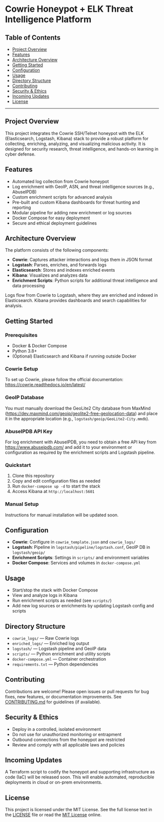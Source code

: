 # Cowrie Honeypot + ELK Threat Intelligence Platform

## Table of Contents
- [Project Overview](#project-overview)
- [Features](#features)
- [Architecture Overview](#architecture-overview)
- [Getting Started](#getting-started)
- [Configuration](#configuration)
- [Usage](#usage)
- [Directory Structure](#directory-structure)
- [Contributing](#contributing)
- [Security & Ethics](#security--ethics)
- [Incoming Updates](#incoming-updates)
- [License](#license)

---

## Project Overview
This project integrates the Cowrie SSH/Telnet honeypot with the ELK (Elasticsearch, Logstash, Kibana) stack to provide a robust platform for collecting, enriching, analyzing, and visualizing malicious activity. It is designed for security research, threat intelligence, and hands-on learning in cyber defense.

## Features
- Automated log collection from Cowrie honeypot
- Log enrichment with GeoIP, ASN, and threat intelligence sources (e.g., AbuseIPDB)
- Custom enrichment scripts for advanced analysis
- Pre-built and custom Kibana dashboards for threat hunting and reporting
- Modular pipeline for adding new enrichment or log sources
- Docker Compose for easy deployment
- Secure and ethical deployment guidelines

## Architecture Overview
The platform consists of the following components:
- **Cowrie**: Captures attacker interactions and logs them in JSON format
- **Logstash**: Parses, enriches, and forwards logs
- **Elasticsearch**: Stores and indexes enriched events
- **Kibana**: Visualizes and analyzes data
- **Enrichment Scripts**: Python scripts for additional threat intelligence and data processing

Logs flow from Cowrie to Logstash, where they are enriched and indexed in Elasticsearch. Kibana provides dashboards and search capabilities for analysis.

## Getting Started
### Prerequisites
- Docker & Docker Compose
- Python 3.8+
- (Optional) Elasticsearch and Kibana if running outside Docker

### Cowrie Setup
To set up Cowrie, please follow the official documentation: https://cowrie.readthedocs.io/en/latest/

### GeoIP Database
You must manually download the GeoLite2 City database from MaxMind (https://dev.maxmind.com/geoip/geolite2-free-geolocation-data) and place it in the appropriate location (e.g., `logstash/geoip/GeoLite2-City.mmdb`).

### AbuseIPDB API Key
For log enrichment with AbuseIPDB, you need to obtain a free API key from https://www.abuseipdb.com/ and add it to your environment or configuration as required by the enrichment scripts and Logstash pipeline.

### Quickstart
1. Clone this repository
2. Copy and edit configuration files as needed
3. Run `docker-compose up -d` to start the stack
4. Access Kibana at `http://localhost:5601`

### Manual Setup
Instructions for manual installation will be updated soon.

## Configuration
- **Cowrie**: Configure in `cowrie_template.json` and `cowrie_logs/`
- **Logstash**: Pipeline in `logstash/pipeline/logstash.conf`, GeoIP DB in `logstash/geoip/`
- **Enrichment Scripts**: Settings in `scripts/` and environment variables
- **Docker Compose**: Services and volumes in `docker-compose.yml`

## Usage
- Start/stop the stack with Docker Compose
- View and analyze logs in Kibana
- Run enrichment scripts as needed (see `scripts/`)
- Add new log sources or enrichments by updating Logstash config and scripts

## Directory Structure
- `cowrie_logs/` — Raw Cowrie logs
- `enriched_logs/` — Enriched log output
- `logstash/` — Logstash pipeline and GeoIP data
- `scripts/` — Python enrichment and utility scripts
- `docker-compose.yml` — Container orchestration
- `requirements.txt` — Python dependencies

## Contributing
Contributions are welcome! Please open issues or pull requests for bug fixes, new features, or documentation improvements. See [CONTRIBUTING.md](CONTRIBUTING.md) for guidelines (if available).

## Security & Ethics
- Deploy in a controlled, isolated environment
- Do not use for unauthorized monitoring or entrapment
- Outbound connections from the honeypot are restricted
- Review and comply with all applicable laws and policies

## Incoming Updates
A Terraform script to codify the honeypot and supporting infrastructure as code (IaC) will be released soon. This will enable automated, reproducible deployments in cloud or on-prem environments.

## License
This project is licensed under the MIT License. See the full license text in the [LICENSE](./LICENSE) file or read the [MIT License](https://opensource.org/licenses/MIT) online.


